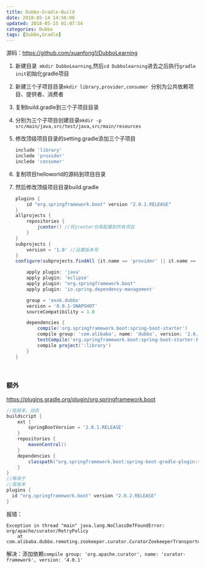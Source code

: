 ```yaml
---
title: Dubbo-Gradle-Build
date: 2018-05-14 14:56:08
updated: 2018-05-15 01:07:54
categories: Dubbo
tags: [Dubbo,Gradle]
---
```


源码：https://github.com/xuanfong1/DubboLearning

1. 新建目录` mkdir DubboLearning`,然后`cd Dubbolearning`进去之后执行`gradle init`初始化gradle项目

2. 新建三个子项目目录`mkdir library,provider,consumer `分别为公共依赖项目、提供者、消费者

3. 复制build.gradle到三个子项目目录

4. 分别为三个子项目创建目录`mkdir -p src/main/java,src/test/java,src/main/resources`

5. 修改顶级项目目录的setting.gradle添加三个子项目

   ```groovy
   include 'library'
   inclede 'provider'
   inclede 'consumer'
   ```

6. 复制项目helloworld的源码到项目目录

7. 然后修改顶级项目目录build.gradle

   ```groovy
   plugins {
       id "org.springframework.boot" version "2.0.1.RELEASE"
   }
   allprojects {
       repositories {
           jcenter() //将jcenter仓库配置到所有项目
       }
   }
   subprojects {
       version = '1.0' //设置版本号
   }
   configure(subprojects.findAll {it.name == 'provider' || it.name == 'consumer'} ) {

       apply plugin: 'java'
       apply plugin: 'eclipse'
       apply plugin: "org.springframework.boot"
       apply plugin: 'io.spring.dependency-management'

       group = 'exxk.dubbo'
       version = '0.0.1-SNAPSHOT'
       sourceCompatibility = 1.8

       dependencies {
           compile('org.springframework.boot:spring-boot-starter')
           compile group: 'com.alibaba', name: 'dubbo', version: '2.6.1'
           testCompile('org.springframework.boot:spring-boot-starter-test')
           compile project(':library')
       }
   }
   ```

   ​

### 额外

https://plugins.gradle.org/plugin/org.springframework.boot

```groovy
//低版本，动态
buildscript {
    ext {
        springBootVersion = '2.0.1.RELEASE'
    }
    repositories {
        mavenCentral()
    }
    dependencies {
        classpath("org.springframework.boot:spring-boot-gradle-plugin:${springBootVersion}")
    }
}
//等效于
//高版本
plugins {
  id "org.springframework.boot" version "2.0.2.RELEASE"
}

```



报错：

```
Exception in thread "main" java.lang.NoClassDefFoundError: org/apache/curator/RetryPolicy
	at com.alibaba.dubbo.remoting.zookeeper.curator.CuratorZookeeperTransporter.connect(CuratorZookeeperTransporter.java:26)
```

解决：添加依赖`compile group: 'org.apache.curator', name: 'curator-framework', version: '4.0.1'`